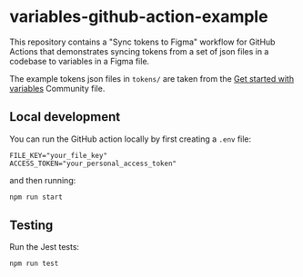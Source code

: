 # variables-github-action-example

This repository contains a "Sync tokens to Figma" workflow for GitHub Actions that demonstrates syncing tokens from a set of json files in a codebase to variables in a Figma file.

The example tokens json files in `tokens/` are taken from the [Get started with variables](https://www.figma.com/community/file/1253086684245880517/Get-started-with-variables) Community file.

## Local development

You can run the GitHub action locally by first creating a `.env` file:

```
FILE_KEY="your_file_key"
ACCESS_TOKEN="your_personal_access_token"
```

and then running:

```sh
npm run start
```

## Testing

Run the Jest tests:

```sh
npm run test
```
